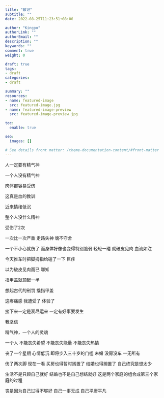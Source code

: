 ```yaml
---
title: "散记"
subtitle: ""
date: 2022-08-25T11:23:51+08:00

author: "Kingpo"
authorLink: ""
authorEmail: ""
description: ""
keywords: ""
comment: true
weight: 0

draft: true
tags:
- draft
categories:
- draft

summary: ""
resources:
- name: featured-image
  src: featured-image.jpg
- name: featured-image-preview
  src: featured-image-preview.jpg

toc:
  enable: true

seo:
  images: []

# See details front matter: /theme-documentation-content/#front-matter
---
```


<!--more-->

人一定要有精气神

一个人没有精气神

肉体都容易受伤

这真是血的教训

近来情绪低沉

整个人没什么精神

受伤了2次

一次比一次严重
走路失神
魂不守舍

一个不小心就伤了
而身体好像也变得特别脆弱
轻轻一碰
就破皮见肉
血流如注

今天推车时把脚拇指给碰了一下
巨疼

以为破皮见肉而已
哪知

指甲盖就顶起一半

想起古代的刑罚
撬指甲盖

这疼痛感
我遭受了
体验了

接下来一定是衰尽运来
一定有好事要发生

我坚信

精气神，一个人的灵魂

一个人
不能丧失希望
不能丧失能量
不能丧失热情



丧了一个星期
心情低沉
即将步入三十岁的门槛
未婚
没房没车
一无所有

伤了两次脚
现在一看
买房也得暂时搁置了
结婚也得搁置了
自己终究是想太少

生活不是只顾自己就好
结婚也不是自己想结就好
这是两个家庭的组合成第三个家庭的过程



丧是因为自己过得不够好
自己一事无成
自己平庸平凡







